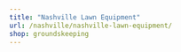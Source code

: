 ```yaml
---
title: "Nashville Lawn Equipment"
url: /nashville/nashville-lawn-equipment/
shop: groundskeeping
---
```

